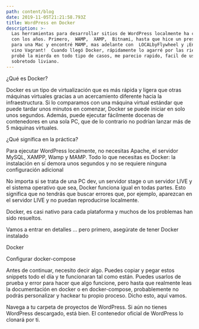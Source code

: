 ```yaml
---
path: content/blog
date: 2019-11-05T21:21:58.793Z
title: WordPress en Docker
description: >-
  Las herramientas para desarrollar sitios de WordPress localmente ha cambiado
  con los años. Primero,  WAMP,  XAMP,  Bitnami, hasta que hice un presupuesto
  para una Mac y encontré MAMP, mas adelante con  LOCALbyFlywheel y ¡Entonces
  vino Vagrant!  Cuando llegó Docker, rápidamente lo agarré por las riendas y
  probé la mierda en todo tipo de casos, me parecio rapido, facil de usar y
  sobretodo liviano.
---
```

¿Qué es Docker?

Docker es un tipo de virtualización que es más rápida y ligera que otras máquinas virtuales gracias a un acercamiento diferente hacia la infraestructura. Si lo comparamos con una máquina virtual estándar que puede tardar unos minutos en comenzar, Docker se puede iniciar en solo unos segundos. Además, puede ejecutar fácilmente docenas de contenedores en una sola PC, que de lo contrario no podrían lanzar más de 5 máquinas virtuales.



¿Qué significa en la práctica?

Para ejecutar WordPress localmente, no necesitas Apache, el servidor MySQL, XAMPP, Wamp y MAMP. Todo lo que necesitas es Docker: la instalación en sí demora unos segundos y no se requiere ninguna configuración adicional



No importa si se trata de una PC dev, un servidor stage o un servidor LIVE y el sistema operativo que sea, Docker funciona igual en todas partes. Esto significa que no tendrás que buscar errores que, por ejemplo, aparezcan en el servidor LIVE y no puedan reproducirse localmente.



Docker, es casi nativo para cada plataforma y muchos de los problemas han sido resueltos.



Vamos a entrar en detalles … pero primero, asegúrate de tener Docker instalado



Docker

Configurar docker-compose

Antes de continuar, necesito decir algo. Puedes copiar y pegar estos snippets todo el día y te funcionaran tal como están. Puedes usarlos de prueba y error para hacer que algo funcione, pero hasta que realmente leas la documentación en docker o en docker-compose, probablemente no podrás personalizar y hackear tu propio proceso. Dicho esto, aquí vamos.



Navega a tu carpeta de proyectos de WordPress. Si aún no tienes WordPress descargado, está bien. El contenedor oficial de WordPress lo clonará por ti.
